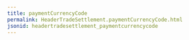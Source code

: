 ```yaml
---
title: paymentCurrencyCode
permalink: HeaderTradeSettlement.paymentCurrencyCode.html
jsonid: headertradesettlement_paymentcurrencycode
---
```

